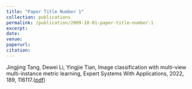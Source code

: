 ```yaml
---
title: "Paper Title Number 1"
collection: publications
permalink: /publication/2009-10-01-paper-title-number-1
excerpt: 
date: 
venue: 
paperurl: 
citation: 
---
```

Jingjing Tang, Dewei Li, Yingjie Tian, Image classification with multi-view multi-instance metric learning, Expert Systems With Applications, 2022, 189, 116117.([pdf](http://infhighdim.github.io/files/Image_classification_with_multi-view_multi-instance_metric_learning.pdf))
